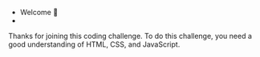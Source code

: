 - Welcome 👋 
- 
Thanks for joining this coding challenge.
To do this challenge, you need a good understanding of HTML, CSS, and JavaScript.

